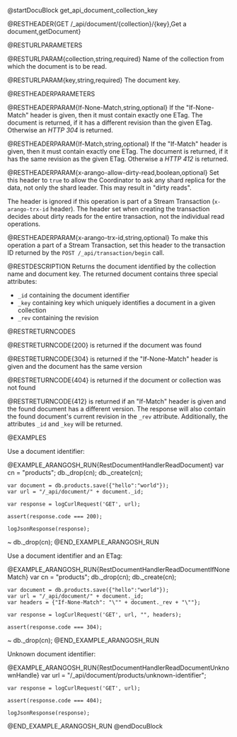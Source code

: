 
@startDocuBlock get_api_document_collection_key

@RESTHEADER{GET /_api/document/{collection}/{key},Get a document,getDocument}

@RESTURLPARAMETERS

@RESTURLPARAM{collection,string,required}
Name of the collection from which the document is to be read.

@RESTURLPARAM{key,string,required}
The document key.

@RESTHEADERPARAMETERS

@RESTHEADERPARAM{If-None-Match,string,optional}
If the "If-None-Match" header is given, then it must contain exactly one
ETag. The document is returned, if it has a different revision than the
given ETag. Otherwise an *HTTP 304* is returned.

@RESTHEADERPARAM{If-Match,string,optional}
If the "If-Match" header is given, then it must contain exactly one
ETag. The document is returned, if it has the same revision as the
given ETag. Otherwise a *HTTP 412* is returned.

@RESTHEADERPARAM{x-arango-allow-dirty-read,boolean,optional}
Set this header to `true` to allow the Coordinator to ask any shard replica for
the data, not only the shard leader. This may result in "dirty reads".

The header is ignored if this operation is part of a Stream Transaction
(`x-arango-trx-id` header). The header set when creating the transaction decides
about dirty reads for the entire transaction, not the individual read operations.

@RESTHEADERPARAM{x-arango-trx-id,string,optional}
To make this operation a part of a Stream Transaction, set this header to the
transaction ID returned by the `POST /_api/transaction/begin` call.

@RESTDESCRIPTION
Returns the document identified by the collection name and document key.
The returned document contains three special attributes:
- `_id` containing the document identifier
- `_key` containing key which uniquely identifies a document in a given collection
- `_rev` containing the revision

@RESTRETURNCODES

@RESTRETURNCODE{200}
is returned if the document was found

@RESTRETURNCODE{304}
is returned if the "If-None-Match" header is given and the document has
the same version

@RESTRETURNCODE{404}
is returned if the document or collection was not found

@RESTRETURNCODE{412}
is returned if an "If-Match" header is given and the found
document has a different version. The response will also contain the found
document's current revision in the `_rev` attribute. Additionally, the
attributes `_id` and `_key` will be returned.

@EXAMPLES

Use a document identifier:

@EXAMPLE_ARANGOSH_RUN{RestDocumentHandlerReadDocument}
    var cn = "products";
    db._drop(cn);
    db._create(cn);

    var document = db.products.save({"hello":"world"});
    var url = "/_api/document/" + document._id;

    var response = logCurlRequest('GET', url);

    assert(response.code === 200);

    logJsonResponse(response);
  ~ db._drop(cn);
@END_EXAMPLE_ARANGOSH_RUN

Use a document identifier and an ETag:

@EXAMPLE_ARANGOSH_RUN{RestDocumentHandlerReadDocumentIfNoneMatch}
    var cn = "products";
    db._drop(cn);
    db._create(cn);

    var document = db.products.save({"hello":"world"});
    var url = "/_api/document/" + document._id;
    var headers = {"If-None-Match": "\"" + document._rev + "\""};

    var response = logCurlRequest('GET', url, "", headers);

    assert(response.code === 304);
  ~ db._drop(cn);
@END_EXAMPLE_ARANGOSH_RUN

Unknown document identifier:

@EXAMPLE_ARANGOSH_RUN{RestDocumentHandlerReadDocumentUnknownHandle}
    var url = "/_api/document/products/unknown-identifier";

    var response = logCurlRequest('GET', url);

    assert(response.code === 404);

    logJsonResponse(response);
@END_EXAMPLE_ARANGOSH_RUN
@endDocuBlock
